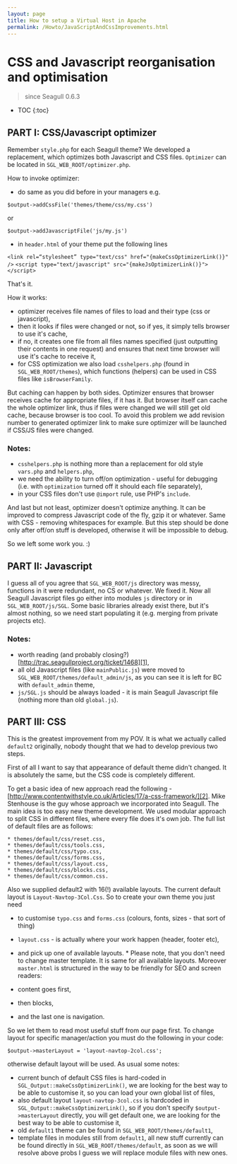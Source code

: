 ```yaml
---
layout: page
title: How to setup a Virtual Host in Apache
permalink: /Howto/JavaScriptAndCssImprovements.html
---
```

<!-- Name: Howto/JavaScriptAndCssImprovements -->
<!-- Version: 3 -->
<!-- Last-Modified: 2008/01/23 16:49:31 -->
<!-- Author: demian -->
# CSS and Javascript reorganisation and optimisation
> since Seagull 0.6.3

* TOC
{:toc}

## PART I: CSS/Javascript optimizer
Remember `style.php` for each Seagull theme? We developed a replacement, 
which optimizes both Javascript and CSS files. 
`Optimizer` can be located in `SGL_WEB_ROOT/optimizer.php`. 

How to invoke optimizer: 
-  do same as you did before in your managers e.g.

`$output->addCssFile('themes/theme/css/my.css')`

or 

`$output->addJavascriptFile('js/my.js')`

- in `header.html` of your theme put the following lines 

`<link rel=“stylesheet” type="text/css" href="{makeCssOptimizerLink()}" />`
`<script type="text/javascript" src="{makeJsOptimizerLink()}"></script>`

That's it. 

How it works: 
 * optimizer receives file names of files to load and their type (css or javascript), 
 * then it looks if files were changed or not,  so if yes, it simply tells browser to use it's cache, 
* if no, it creates one file from all files names specified (just outputting their contents in one request) and ensures that next time browser will use it's cache to receive it, 
* for CSS optimization we also load `csshelpers.php` (found in `SGL_WEB_ROOT/themes`), which functions (helpers) can be used in CSS files like `isBrowserFamily`. 

But caching can happen by both sides. Optimizer ensures that browser receives cache for appropriate files, if it has it. But browser itself can cache the whole optimizer link, thus if files were changed we will still get old cache, because browser is too cool. To avoid this problem we add revision number to generated optimizer link to make sure optimizer will be launched if CSS/JS files were changed. 
 
### Notes: 
* `csshelpers.php` is nothing more than a replacement for old style `vars.php` and `helpers.php`, 
 * we need the ability to turn off/on optimization - useful for debugging (i.e. with `optimization` turned off it should each file separately), 
 * in your CSS files don't use `@import` rule, use PHP's `include`. 

And last but not least, optimizer doesn't optimize anything. It can be improved to compress Javascript code of the fly, gzip it or whatever.  Same with CSS - removing whitespaces for example. But this step should be done only after off/on stuff is developed, otherwise it will be impossible to debug. 

So we left some work you. :) 

## PART II: Javascript
I guess all of you agree that `SGL_WEB_ROOT/js` directory was messy, functions in it were redundant, no CS or whatever.   We fixed it. Now all Seagull Javascript files go either into modules 
`js` directory or in `SGL_WEB_ROOT/js/SGL`.   Some basic libraries already exist there, but it's almost nothing, so we need start populating it (e.g. merging from private projects etc). 

### Notes: 
* worth reading (and probably closing?)  [http://trac.seagullproject.org/ticket/1468][1], 
 * all old Javascript files (like `mainPublic.js`) were moved to `SGL_WEB_ROOT/themes/default_admin/js`, as you can see it is left  for BC with `default_admin` theme, 
 * `js/SGL.js` should be always loaded - it is main Seagull Javascript file (nothing more than old `global.js`). 

## PART III: CSS
This is the greatest improvement from my POV. It is what we actually called `default2` originally, nobody thought that we had to develop previous two steps. 

First of all I want to say that appearance of default theme didn't changed. It is absolutely the same, but the CSS code is completely different. 

To get a basic idea of new approach read the following - 
[http://www.contentwithstyle.co.uk/Articles/17/a-css-framework/][2]. Mike 
Stenhouse is the guy whose approach we incorporated into Seagull. 
The main idea is too easy new theme development. We used modular 
approach to split CSS in different files, where every file does it's own 
job. The full list of default files are as follows: 

	* themes/default/css/reset.css, 
	* themes/default/css/tools.css, 
	* themes/default/css/typo.css, 
	* themes/default/css/forms.css, 
	* themes/default/css/layout.css, 
	* themes/default/css/blocks.css, 
	* themes/default/css/common.css. 

Also we supplied default2 with 16(!) available layouts. The current 
default layout is `Layout-Navtop-3Col.Css`.  So to create your own theme you just need 

 * to customise `typo.css` and `forms.css` (colours, fonts, sizes -  that sort of thing)
 * `layout.css` - is actually where your work happen (header, footer etc), 
 * and pick up one of available layouts. 
* Please note, that you don't need to change master template. It is same for all available layouts.  Moreover `master.html` is structured in the way to be friendly for SEO and screen readers: 

* content goes first, 
* then blocks, 
* and the last one is navigation. 

So we let them to read most useful stuff from our page first. To change layout for specific manager/action you must do the following in your code: 

`$output->masterLayout = 'layout-navtop-2col.css'; `

otherwise default layout will be used.  As usual some notes: 

 * current bunch of default CSS files is hard-coded in `SGL_Output::makeCssOptimizerLink()`, we are looking for the best way to be able to customise it, so you can load your own global list of files, 
 * also default layout `layout-navtop-3col.css` is hardcoded in `SGL_Output::makeCssOptimizerLink()`, so if you don't specify `$output->masterLayout` directly, you will get default one, we are looking for the best way to be able to customise it, 
 * old `default1` theme can be found in `SGL_WEB_ROOT/themes/default1`, 
* template files in modules still from `default1`, all new stuff  currently can be found directly in `SGL_WEB_ROOT/themes/default`,  as soon as we will resolve above probs I guess we will replace module files with new ones. 

[1]:	http://trac.seagullproject.org/ticket/1468
[2]:	http://www.contentwithstyle.co.uk/Articles/17/a-css-framework/